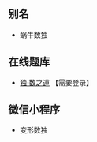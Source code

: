## 别名
- 蜗牛数独

## 在线题库
- [独·数之道](http://www.sudokufans.org.cn/lx/game.index.php?type=spiral) 【需要登录】

## 微信小程序
- 变形数独
